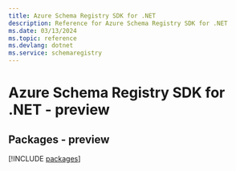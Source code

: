 ```yaml
---
title: Azure Schema Registry SDK for .NET
description: Reference for Azure Schema Registry SDK for .NET
ms.date: 03/13/2024
ms.topic: reference
ms.devlang: dotnet
ms.service: schemaregistry
---
```

# Azure Schema Registry SDK for .NET - preview
## Packages - preview
[!INCLUDE [packages](schema-registry-index.md)]